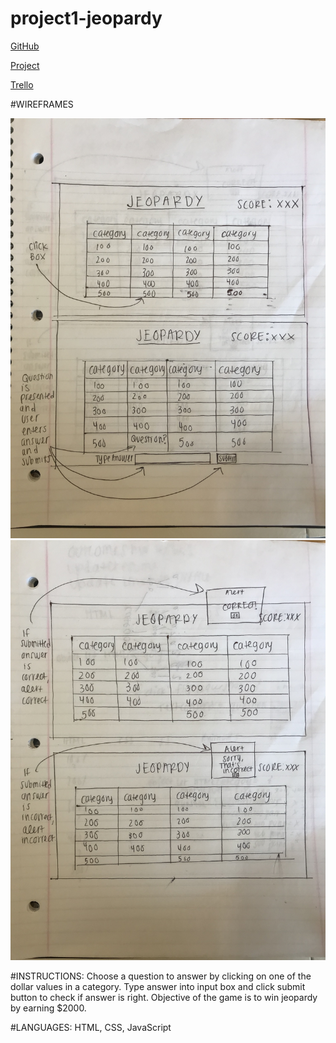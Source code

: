 # project1-jeopardy

[GitHub](https://github.com/racheltezza/project1-jeopardy "My gitHub repo")

[Project](suspicious-meitner-d98d30.netlify.com "My deployed site")

[Trello](https://trello.com/b/v0zdkZFO/sei22-project-1 "My Trello board")


#WIREFRAMES

![jeopardy wireframes](jeopardy_wireframes1.jpg "jeopardy board")
![jeopardy wireframes](jeopardy_wireframes2.jpg "answer submission alerts")

#INSTRUCTIONS:
Choose a question to answer by clicking on one of the dollar values in a category. Type answer into input box and click submit button to check if answer is right. Objective of the game is to win jeopardy by earning $2000.

#LANGUAGES: 
HTML, CSS, JavaScript